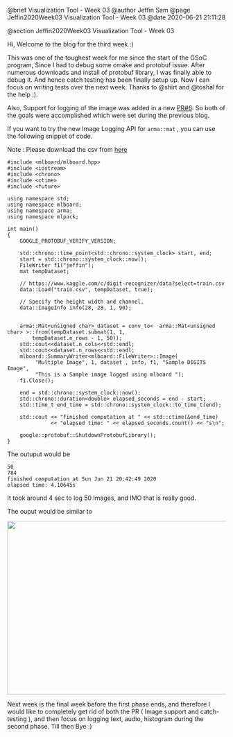 @brief Visualization Tool - Week 03
@author Jeffin Sam
@page Jeffin2020Week03 Visualization Tool - Week 03
@date 2020-06-21 21:11:28

@section Jeffin2020Week03 Visualization Tool - Week 03

Hi, Welcome to the blog for the third week :)

This was one of the toughest week for me since the start of the GSoC program, Since I had to debug some cmake and protobuf issue. After numerous downloads and install of protobuf library, I was finally able to debug it. And hence catch testing has been finally setup up. Now I can focus on writing tests over the next week. Thanks to @shirt and @toshal for the help :).

Also, Support for logging of the image was added in a new [PR#6](https://github.com/mlpack/mlboard/pull/6). So both of the goals were accomplished which were set during the previous blog.

If you want to try the new Image Logging API for `arma::mat` , you can use the following snippet of code. 

Note : Please download the csv from [here](https://www.kaggle.com/c/digit-recognizer/data?select=train.csv)


```
#include <mlboard/mlboard.hpp>
#include <iostream>
#include <chrono> 
#include <ctime> 
#include <future>

using namespace std;
using namespace mlboard;
using namespace arma;
using namespace mlpack;

int main()
{
    GOOGLE_PROTOBUF_VERIFY_VERSION;

    std::chrono::time_point<std::chrono::system_clock> start, end; 
    start = std::chrono::system_clock::now(); 
    FileWriter f1("jeffin");
    mat tempDataset;

    // https://www.kaggle.com/c/digit-recognizer/data?select=train.csv
    data::Load("train.csv", tempDataset, true);

    // Specify the height width and channel.
    data::ImageInfo info(28, 28, 1, 90);


    arma::Mat<unsigned char> dataset = conv_to<  arma::Mat<unsigned char> >::from(tempDataset.submat(1, 1,
        tempDataset.n_rows - 1, 50)); 
    std::cout<<dataset.n_cols<<std::endl;
    std::cout<<dataset.n_rows<<std::endl;
    mlboard::SummaryWriter<mlboard::FileWriter>::Image(
         "Multiple Image", 1, dataset , info, f1, "Sample DIGITS Image",
         "This is a Sample image logged using mlboard ");
    f1.Close(); 

    end = std::chrono::system_clock::now(); 
    std::chrono::duration<double> elapsed_seconds = end - start; 
    std::time_t end_time = std::chrono::system_clock::to_time_t(end); 
    
    std::cout << "finished computation at " << std::ctime(&end_time) 
              << "elapsed time: " << elapsed_seconds.count() << "s\n"; 

    google::protobuf::ShutdownProtobufLibrary();
}

```

The outuput would be

```
50
784
finished computation at Sun Jun 21 20:42:49 2020
elapsed time: 4.10645s
```

It took around 4 sec to log 50 Images, and IMO that is really good. 

The ouput would be similar to

<p>
<img src = "images/mlboard_image.png" width = "600" height = "400"/>
</p>

Next week is the final week before the first phase ends, and therefore I would like to completely get rid of both the PR ( Image support and catch-testing ), and then focus on logging text, audio, histogram during the second phase. Till then Bye :)
